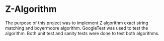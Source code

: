 # Z-Algorithm

The purpose of this project was to implement Z algorithm exact string matching and boyermoore algorithm. GoogleTest was used to test the algorithm. Both unit test and sanity tests were done to test both algorithms.
